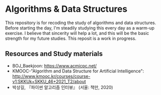 # Algorithms & Data Structures
This repository is for recoding the study of algorithms and data structures. Before starting the day, I'm steadily studying this every day as a warm-up exercise. I believe that sincerity will help a lot, and this will be the basic strength for my future studies. This reposit is a work in progress.
  
  
## Resources and Study materials
- BOJ_Baekjoon: https://www.acmicpc.net/
- KMOOC-"Algorithm and Data Structure for Artificial Intelligence": http://www.kmooc.kr/courses/course-v1:SKKUk+SKKU_46+2021_T2/about
- 박상길, 『파이썬 알고리즘 인터뷰』 (서울: 책만, 2020)
